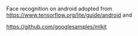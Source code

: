 

Face recognition on android
adopted from
https://www.tensorflow.org/lite/guide/android
and

https://github.com/googlesamples/mlkit
